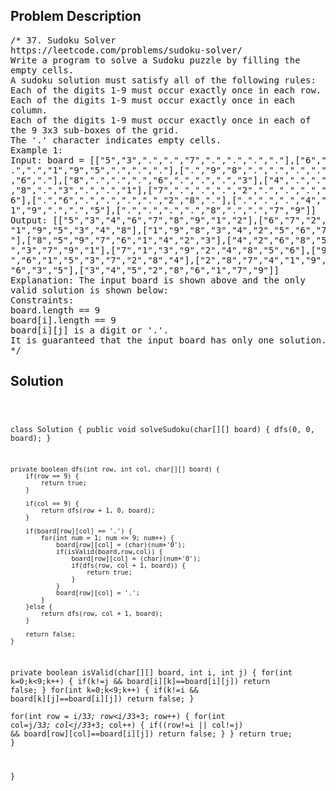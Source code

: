 <!--
<style>
  body { font-family: Arial, sans-serif; }
  .container { max-width: 100%; margin: 0 auto; padding: 10px; }
  .comment-block { max-width: 30%; background-color: #f9f9f9; padding: 10px; border-left: 5px solid #ccc; overflow-wrap: break-word; white-space: pre-wrap; }
  .code-block { background-color: #f4f4f4; padding: 10px; border: 1px solid #ddd; overflow-wrap: break-word; white-space: pre-wrap; }
</style>
-->

<div class='container'>
<h2>Problem Description</h2>
<div class='comment-block'>
<pre>
/* 37. Sudoku Solver
https://leetcode.com/problems/sudoku-solver/
Write a program to solve a Sudoku puzzle by filling the
empty cells.
A sudoku solution must satisfy all of the following rules:
Each of the digits 1-9 must occur exactly once in each row.
Each of the digits 1-9 must occur exactly once in each
column.
Each of the digits 1-9 must occur exactly once in each of
the 9 3x3 sub-boxes of the grid.
The '.' character indicates empty cells.
Example 1:
Input: board = [["5","3",".",".","7",".",".",".","."],["6","
.",".","1","9","5",".",".","."],[".","9","8",".",".",".","."
,"6","."],["8",".",".",".","6",".",".",".","3"],["4",".","."
,"8",".","3",".",".","1"],["7",".",".",".","2",".",".",".","
6"],[".","6",".",".",".",".","2","8","."],[".",".",".","4","
1","9",".",".","5"],[".",".",".",".","8",".",".","7","9"]]
Output: [["5","3","4","6","7","8","9","1","2"],["6","7","2",
"1","9","5","3","4","8"],["1","9","8","3","4","2","5","6","7
"],["8","5","9","7","6","1","4","2","3"],["4","2","6","8","5
","3","7","9","1"],["7","1","3","9","2","4","8","5","6"],["9
","6","1","5","3","7","2","8","4"],["2","8","7","4","1","9",
"6","3","5"],["3","4","5","2","8","6","1","7","9"]]
Explanation: The input board is shown above and the only
valid solution is shown below:
Constraints:
board.length == 9
board[i].length == 9
board[i][j] is a digit or '.'.
It is guaranteed that the input board has only one solution.
*/
</pre>
</div>

<h2>Solution</h2>
<div class='code-block'>
<pre><code class='language-java'>

class Solution {
    public void solveSudoku(char[][] board) {
        dfs(0, 0, board);
    }
    
    private boolean dfs(int row, int col, char[][] board) {
        if(row == 9) {
            return true;
        }
        
        if(col == 9) {
            return dfs(row + 1, 0, board);
        }
        
        if(board[row][col] == '.') {
            for(int num = 1; num <= 9; num++) {
                board[row][col] = (char)(num+'0');
                if(isValid(board,row,col)) {
                    board[row][col] = (char)(num+'0');
                    if(dfs(row, col + 1, board)) {
                        return true;
                    }
                }
                board[row][col] = '.';
            }
        }else {
            return dfs(row, col + 1, board);
        }
        
        return false;
    }
    
    
private boolean isValid(char[][] board, int i, int j)
{
    for(int k=0;k<9;k++)
    {
        if(k!=j && board[i][k]==board[i][j])
            return false;
    }
    for(int k=0;k<9;k++)
    {
        if(k!=i && board[k][j]==board[i][j])
            return false;
    }        
    for(int row = i/3*3; row<i/3*3+3; row++)
    {
        for(int col=j/3*3; col<j/3*3+3; col++)
        {
            if((row!=i || col!=j) && board[row][col]==board[i][j])
                return false;
        }
    }
    return true;
}
    
}</code></pre>
</div>
</div>
